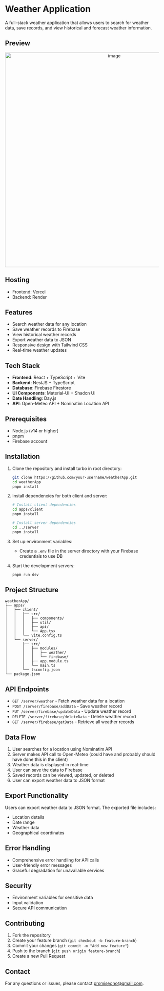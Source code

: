 # Weather Application

A full-stack weather application that allows users to search for weather data, save records, and view historical and forecast weather information.

## Preview

<p align="center"><img width="700" alt="image" src="https://github.com/user-attachments/assets/eda18e2b-b0bf-48fa-b8e1-cbd5b8e01529" /></p>

## Hosting

- Frontend: Vercel
- Backend: Render

## Features

- Search weather data for any location
- Save weather records to Firebase
- View historical weather records
- Export weather data to JSON
- Responsive design with Tailwind CSS
- Real-time weather updates

## Tech Stack

- **Frontend**: React + TypeScript + Vite
- **Backend**: NestJS + TypeScript
- **Database**: Firebase Firestore
- **UI Components**: Material-UI + Shadcn UI
- **Date Handling**: Day.js
- **API**: Open-Meteo API + Nominatim Location API

## Prerequisites

- Node.js (v14 or higher)
- pnpm
- Firebase account

## Installation

1. Clone the repository and install turbo in root directory:

    ```bash
    git clone https://github.com/your-username/weatherApp.git
    cd weatherApp
    pnpm install
    ```

2. Install dependencies for both client and server:

    ```bash
    # Install client dependencies
    cd apps/client
    pnpm install

    # Install server dependencies
    cd ../server
    pnpm install
    ```

3. Set up environment variables:

    - Create a `.env` file in the server directory with your Firebase credentials to use DB

4. Start the development servers:
    ```bash
    pnpm run dev
    ```

## Project Structure

```
weatherApp/
├── apps/
│   ├── client/
│   │   ├── src/
│   │   │   ├── components/
│   │   │   ├── util/
│   │   │   ├── api/
│   │   │   └── App.tsx
│   │   └── vite.config.ts
│   └── server/
│       ├── src/
│       │   ├── modules/
│       │   │   ├── weather/
│       │   │   └── firebase/
│       │   ├── app.module.ts
│       │   └── main.ts
│       └── tsconfig.json
└── package.json
```

## API Endpoints

- `GET /server/weather` - Fetch weather data for a location
- `POST /server/firebase/addData` - Save weather record
- `PUT /server/firebase/updateData` - Update weather record
- `DELETE /server/firebase/deleteData` - Delete weather record
- `GET /server/firebase/getData` - Retrieve all weather records

## Data Flow

1. User searches for a location using Nominatim API
2. Server makes API call to Open-Meteo (could have and probably should have done this in the client)
3. Weather data is displayed in real-time
4. User can save the data to Firebase
5. Saved records can be viewed, updated, or deleted
6. User can export weather data to JSON format

## Export Functionality

Users can export weather data to JSON format. The exported file includes:

- Location details
- Date range
- Weather data
- Geographical coordinates

## Error Handling

- Comprehensive error handling for API calls
- User-friendly error messages
- Graceful degradation for unavailable services

## Security

- Environment variables for sensitive data
- Input validation
- Secure API communication

## Contributing

1. Fork the repository
2. Create your feature branch (`git checkout -b feature-branch`)
3. Commit your changes (`git commit -m "Add new feature"`)
4. Push to the branch (`git push origin feature-branch`)
5. Create a new Pull Request

## Contact

For any questions or issues, please contact [promiseono@gmail.com](mailto:promiseono@gmail.com).

